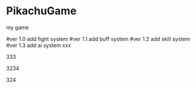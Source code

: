 # PikachuGame
my game

#ver 1.0
add fight system
#ver 1.1
add buff system
#ver 1.2
add skill system
#ver 1.3
add ai system
xxx


333

3234


324
